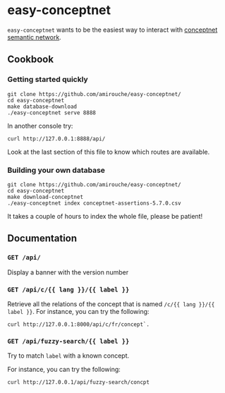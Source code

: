 # easy-conceptnet

`easy-conceptnet` wants to be the easiest way to interact with
[conceptnet semantic network](https://conceptnet.io/).

## Cookbook

### Getting started quickly

```
git clone https://github.com/amirouche/easy-conceptnet/
cd easy-conceptnet
make database-download
./easy-conceptnet serve 8888
```

In another console try:

```
curl http://127.0.0.1:8888/api/
```

Look at the last section of this file to know which routes are
available.

### Building your own database

```
git clone https://github.com/amirouche/easy-conceptnet/
cd easy-conceptnet
make download-conceptnet
./easy-conceptnet index conceptnet-assertions-5.7.0.csv
```

It takes a couple of hours to index the whole file, please be patient!

## Documentation

### `GET /api/`

Display a banner with the version number

### `GET /api/c/{{ lang }}/{{ label }}`

Retrieve all the relations of the concept that is named `/c/{{ lang
}}/{{ label }}`. For instance, you can try the following:

```
curl http://127.0.0.1:8000/api/c/fr/concept`.
```

### `GET /api/fuzzy-search/{{ label }}`

Try to match `label` with a known concept.

For instance, you can try the following:

```
curl http://127.0.0.1/api/fuzzy-search/concpt
```
